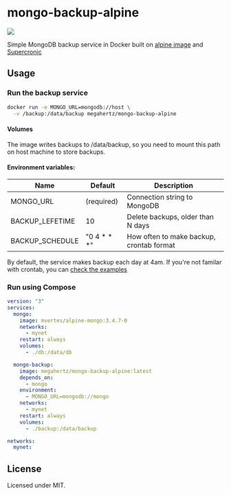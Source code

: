 # mongo-backup-alpine

[![](https://images.microbadger.com/badges/image/megahertz/mongo-backup-alpine.svg)](https://microbadger.com/images/megahertz/mongo-backup-alpine "Get your own image badge on microbadger.com")

Simple MongoDB backup service in Docker built on
[alpine image](https://hub.docker.com/_/alpine/)
and [Supercronic](https://github.com/aptible/supercronic)

## Usage

### Run the backup service
```sh
docker run -e MONGO_URL=mongodb://host \
  -v /backup:/data/backup megahertz/mongo-backup-alpine
```

#### Volumes
The image writes backups to /data/backup, so you need to mount this
path on host machine to store backups.

#### Environment variables:

Name            | Default     | Description
----------------|-------------|------------
MONGO_URL       | (required)  | Connection string to MongoDB
BACKUP_LEFETIME | 10          | Delete backups, older than N days
BACKUP_SCHEDULE | "0 4 * * *" | How often to make backup, crontab format

By default, the service makes backup each day at 4am. If you're not
familar with crontab, you can
[check the examples](https://crontab.guru/examples.html)


### Run using Compose

```yaml
version: "3"
services:
  mongo:
    image: mvertes/alpine-mongo:3.4.7-0
    networks:
      - mynet
    restart: always
    volumes:
      - ./db:/data/db

  mongo-backup:
    image: megahertz/mongo-backup-alpine:latest
    depends_on:
      - mongo
    environment:
      - MONGO_URL=mongodb://mongo
    networks:
      - mynet
    restart: always
    volumes:
      - ./backup:/data/backup

networks:
  mynet:

```

## License

Licensed under MIT.
